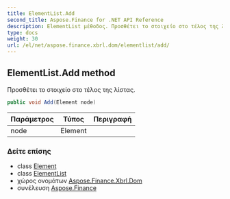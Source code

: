 ```yaml
---
title: ElementList.Add
second_title: Aspose.Finance for .NET API Reference
description: ElementList μέθοδος. Προσθέτει το στοιχείο στο τέλος της λίστας.
type: docs
weight: 30
url: /el/net/aspose.finance.xbrl.dom/elementlist/add/
---
```

## ElementList.Add method

Προσθέτει το στοιχείο στο τέλος της λίστας.

```csharp
public void Add(Element node)
```

| Παράμετρος | Τύπος | Περιγραφή |
| --- | --- | --- |
| node | Element |  |

### Δείτε επίσης

* class [Element](../../element/)
* class [ElementList](../)
* χώρος ονομάτων [Aspose.Finance.Xbrl.Dom](../../elementlist/)
* συνέλευση [Aspose.Finance](../../../)


